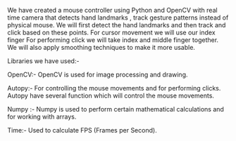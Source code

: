 We have created a mouse controller using Python and OpenCV with real time camera that detects hand landmarks , track gesture patterns instead of physical mouse. 
We will first detect the hand landmarks and then track and click based on these points.
For cursor movement we will use our index finger
For performing click we will take index and middle finger together.
We will also apply smoothing techniques to make it more usable. 

Libraries we have used:-

OpenCV:-  OpenCV is used for  image processing and drawing.

Autopy:- For controlling the mouse movements and for  performing clicks. Autopy have several function which will control the mouse movements.

Numpy :- Numpy is used to perform certain mathematical calculations and for working with arrays. 

Time:- Used to calculate FPS (Frames per Second).



